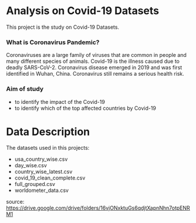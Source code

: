 # Analysis on Covid-19 Datasets
This project is the study on Covid-19 Datasets.

### What is Coronavirus Pandemic?
Coronaviruses are a large family of viruses that are common in people and many different species of animals. 
Covid-19 is the illness caused due to deadly SARS-CoV-2. 
Coronavirus disease emerged in 2019 and was first identified in Wuhan, China. 
Coronavirus still remains a serious health risk.

### Aim of study
- to identify the impact of the Covid-19
- to identify which of the top affected countries by Covid-19

# Data Description
The datasets used in this projects:

- usa_country_wise.csv
- day_wise.csv
- country_wise_latest.csv
- covid_19_clean_complete.csv
- full_grouped.csv
- worldometer_data.csv

source: https://drive.google.com/drive/folders/16vjONxktuGs6qdjtXapnNhn7otpENRM1
